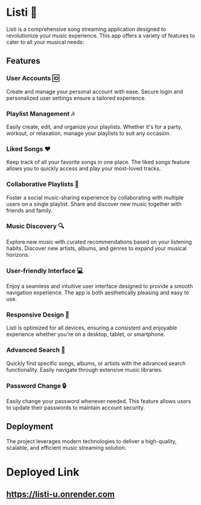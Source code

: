 # Listi 🎵

Listi is a comprehensive song streaming application designed to revolutionize your music experience. This app offers a variety of features to cater to all your musical needs:

## Features

### User Accounts 🆔
Create and manage your personal account with ease. Secure login and personalized user settings ensure a tailored experience.

### Playlist Management 🎶
Easily create, edit, and organize your playlists. Whether it's for a party, workout, or relaxation, manage your playlists to suit any occasion.

### Liked Songs ❤️
Keep track of all your favorite songs in one place. The liked songs feature allows you to quickly access and play your most-loved tracks.

### Collaborative Playlists 👥
Foster a social music-sharing experience by collaborating with multiple users on a single playlist. Share and discover new music together with friends and family.

### Music Discovery 🔍
Explore new music with curated recommendations based on your listening habits. Discover new artists, albums, and genres to expand your musical horizons.

### User-friendly Interface 💻
Enjoy a seamless and intuitive user interface designed to provide a smooth navigation experience. The app is both aesthetically pleasing and easy to use.

### Responsive Design 📱
Listi is optimized for all devices, ensuring a consistent and enjoyable experience whether you're on a desktop, tablet, or smartphone.

### Advanced Search 🔎
Quickly find specific songs, albums, or artists with the advanced search functionality. Easily navigate through extensive music libraries.

### Password Change 🔒
Easily change your password whenever needed. This feature allows users to update their passwords to maintain account security.

## Deployment
The project leverages modern technologies to deliver a high-quality, scalable, and efficient music streaming solution.

# Deployed Link
## https://listi-u.onrender.com
